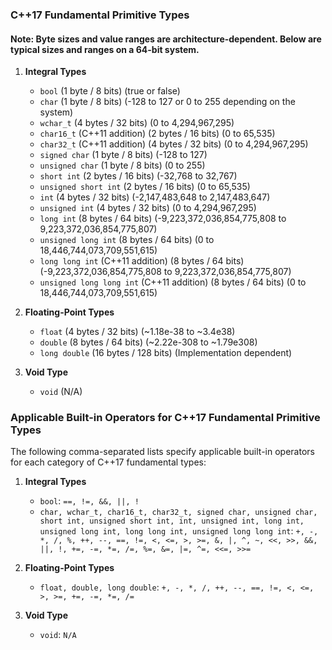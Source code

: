 ### C++17 Fundamental Primitive Types

#### Note: Byte sizes and value ranges are architecture-dependent. Below are typical sizes and ranges on a 64-bit system.

1. **Integral Types**
    - `bool` (1 byte / 8 bits) (true or false)
    - `char` (1 byte / 8 bits) (-128 to 127 or 0 to 255 depending on the system)
    - `wchar_t` (4 bytes / 32 bits) (0 to 4,294,967,295)
    - `char16_t` (C++11 addition) (2 bytes / 16 bits) (0 to 65,535)
    - `char32_t` (C++11 addition) (4 bytes / 32 bits) (0 to 4,294,967,295)
    - `signed char` (1 byte / 8 bits) (-128 to 127)
    - `unsigned char` (1 byte / 8 bits) (0 to 255)
    - `short int` (2 bytes / 16 bits) (-32,768 to 32,767)
    - `unsigned short int` (2 bytes / 16 bits) (0 to 65,535)
    - `int` (4 bytes / 32 bits) (-2,147,483,648 to 2,147,483,647)
    - `unsigned int` (4 bytes / 32 bits) (0 to 4,294,967,295)
    - `long int` (8 bytes / 64 bits) (-9,223,372,036,854,775,808 to 9,223,372,036,854,775,807)
    - `unsigned long int` (8 bytes / 64 bits) (0 to 18,446,744,073,709,551,615)
    - `long long int` (C++11 addition) (8 bytes / 64 bits) (-9,223,372,036,854,775,808 to 9,223,372,036,854,775,807)
    - `unsigned long long int` (C++11 addition) (8 bytes / 64 bits) (0 to 18,446,744,073,709,551,615)

2. **Floating-Point Types**
    - `float` (4 bytes / 32 bits) (~1.18e-38 to ~3.4e38)
    - `double` (8 bytes / 64 bits) (~2.22e-308 to ~1.79e308)
    - `long double` (16 bytes / 128 bits) (Implementation dependent)

3. **Void Type**
    - `void` (N/A)

### Applicable Built-in Operators for C++17 Fundamental Primitive Types

The following comma-separated lists specify applicable built-in operators for each category of C++17 fundamental types:

1. **Integral Types**
    - `bool`: `==, !=, &&, ||, !`
    - `char, wchar_t, char16_t, char32_t, signed char, unsigned char, short int, unsigned short int, int, unsigned int, long int, unsigned long int, long long int, unsigned long long int`: `+, -, *, /, %, ++, --, ==, !=, <, <=, >, >=, &, |, ^, ~, <<, >>, &&, ||, !, +=, -=, *=, /=, %=, &=, |=, ^=, <<=, >>=`

2. **Floating-Point Types**
    - `float, double, long double`: `+, -, *, /, ++, --, ==, !=, <, <=, >, >=, +=, -=, *=, /=`

3. **Void Type**
    - `void`: `N/A`
